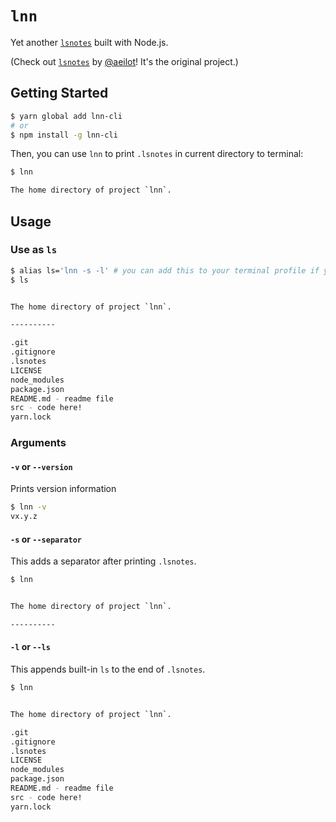 # `lnn`

Yet another [`lsnotes`](https://github.com/aeilot/lsnotes) built with Node.js.

(Check out [`lsnotes`](https://github.com/aeilot/lsnotes) by [@aeilot](https://github.com/aeilot)! It's the original project.)

## Getting Started

```sh
$ yarn global add lnn-cli
# or
$ npm install -g lnn-cli
```

Then, you can use `lnn` to print `.lsnotes` in current directory to terminal:

```sh
$ lnn

The home directory of project `lnn`.
```

## Usage

### Use as `ls`

```sh
$ alias ls='lnn -s -l' # you can add this to your terminal profile if you like it
$ ls


The home directory of project `lnn`.

----------

.git
.gitignore
.lsnotes
LICENSE
node_modules
package.json
README.md - readme file
src - code here!
yarn.lock
```

### Arguments

#### `-v` or `--version`

Prints version information

```sh
$ lnn -v
vx.y.z
```

#### `-s` or `--separator`

This adds a separator after printing `.lsnotes`.

```sh
$ lnn


The home directory of project `lnn`.

----------
```

#### `-l` or `--ls`

This appends built-in `ls` to the end of `.lsnotes`.

```sh
$ lnn


The home directory of project `lnn`.

.git
.gitignore
.lsnotes
LICENSE
node_modules
package.json
README.md - readme file
src - code here!
yarn.lock
```
